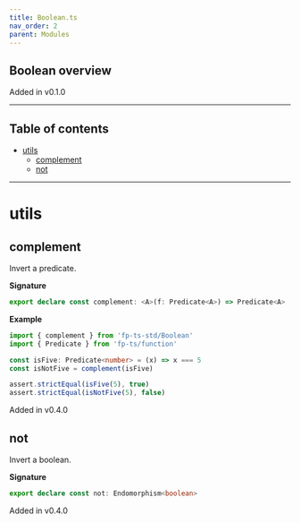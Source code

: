 ```yaml
---
title: Boolean.ts
nav_order: 2
parent: Modules
---
```


## Boolean overview

Added in v0.1.0

---

<h2 class="text-delta">Table of contents</h2>

- [utils](#utils)
  - [complement](#complement)
  - [not](#not)

---

# utils

## complement

Invert a predicate.

**Signature**

```ts
export declare const complement: <A>(f: Predicate<A>) => Predicate<A>
```

**Example**

```ts
import { complement } from 'fp-ts-std/Boolean'
import { Predicate } from 'fp-ts/function'

const isFive: Predicate<number> = (x) => x === 5
const isNotFive = complement(isFive)

assert.strictEqual(isFive(5), true)
assert.strictEqual(isNotFive(5), false)
```

Added in v0.4.0

## not

Invert a boolean.

**Signature**

```ts
export declare const not: Endomorphism<boolean>
```

Added in v0.4.0
